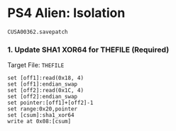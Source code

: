 #  PS4 Alien: Isolation

`CUSA00362.savepatch`

### 1. Update SHA1 XOR64 for THEFILE (Required)

Target File: `THEFILE`

```
set [off1]:read(0x18, 4)
set [off1]:endian_swap
set [off2]:read(0x1C, 4)
set [off2]:endian_swap
set pointer:[off1]+[off2]-1
set range:0x20,pointer
set [csum]:sha1_xor64
write at 0x08:[csum]
```

